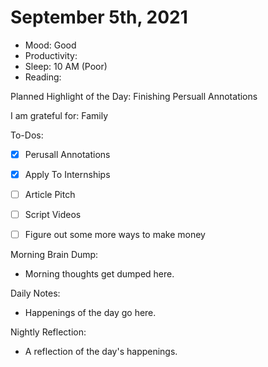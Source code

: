 # September 5th, 2021

- Mood: Good 
- Productivity: 
- Sleep: 10 AM (Poor)
- Reading: 
	
Planned Highlight of the Day: Finishing Persuall Annotations

I am grateful for: Family

To-Dos:
- [x] Perusall Annotations
- [x] Apply To Internships
- [ ] Article Pitch
- [ ] Script Videos
- [ ] Figure out some more ways to make money


Morning Brain Dump:
- Morning thoughts get dumped here.

Daily Notes:
- Happenings of the day go here.


Nightly Reflection: 
- A reflection of the day's happenings.






